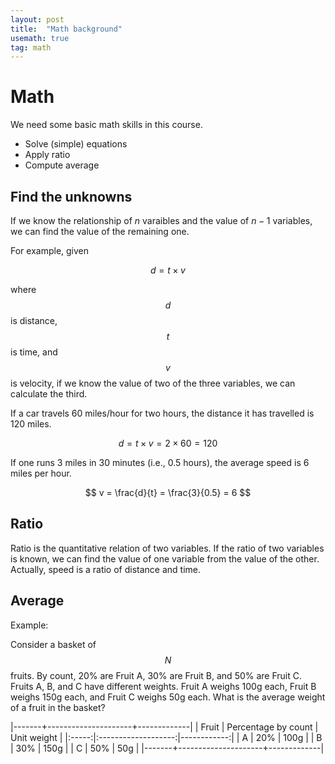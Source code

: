 ```yaml
---
layout: post
title:  "Math background" 
usemath: true
tag: math
---
```


# Math 

We need some basic math skills in this course.

* Solve (simple) equations 
* Apply ratio
* Compute average

## Find the unknowns 

If we know the relationship of $n$ varaibles and the value of $n-1$ variables,
we can find the value of the remaining one.

For example, given

$$ d = t \times v $$

where $$d$$ is distance, $$t$$ is time, and $$v$$ is velocity, if 
we know the value of two of the three variables, we can calculate the third.

If a car travels 60 miles/hour for two hours, the distance it has travelled
is 120 miles.

$$ d = t \times v = 2 \times 60 = 120 $$

If one runs 3 miles in 30 minutes (i.e., 0.5 hours), the average speed is 6 miles
per hour. 

$$ v = \frac{d}{t} = \frac{3}{0.5} = 6 $$

## Ratio

Ratio is the quantitative relation of two variables. If the ratio of two variables is known, 
we can find the value of one variable from the value of the other. Actually, speed is a 
ratio of distance and time. 

## Average

Example:

Consider a basket of $$N$$ fruits. By count, 20% are Fruit A, 30% are Fruit B,
and 50% are Fruit C.  Fruits A, B, and C have different weights. Fruit A weighs
100g each, Fruit B weighs 150g each, and Fruit C weighs 50g each. What is the
average weight of a fruit in the basket?

|-------+---------------------+-------------|
| Fruit | Percentage by count | Unit weight |
|:-----:|:-------------------:|------------:|
| A     | 20% | 100g | 
| B     | 30% | 150g | 
| C     | 50% | 50g  | 
|-------+---------------------+-------------|
